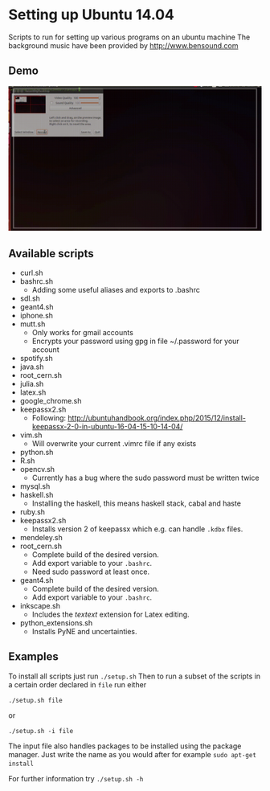 # Setting up Ubuntu 14.04
Scripts to run for setting up various programs on an ubuntu machine
The background music have been provided by http://www.bensound.com

## Demo
![](demo.gif)

## Available scripts
* curl.sh 
* bashrc.sh 
  - Adding some useful aliases and exports to .bashrc
* sdl.sh 
* geant4.sh 
* iphone.sh 
* mutt.sh 
  - Only works for gmail accounts
  - Encrypts your password using gpg in file ~/.password for your account
* spotify.sh 
* java.sh 
* root_cern.sh 
* julia.sh 
* latex.sh 
* google_chrome.sh 
* keepassx2.sh 
  - Following: http://ubuntuhandbook.org/index.php/2015/12/install-keepassx-2-0-in-ubuntu-16-04-15-10-14-04/
* vim.sh 
  - Will overwrite your current .vimrc file if any exists
* python.sh 
* R.sh 
* opencv.sh 
  - Currently has a bug where the sudo password must be written twice
* mysql.sh 
* haskell.sh 
  - Installing the haskell, this means haskell stack, cabal and haste
* ruby.sh 
* keepassx2.sh
  - Installs version 2 of keepassx which e.g. can handle `.kdbx` files. 
* mendeley.sh
* root_cern.sh 
  - Complete build of the desired version.
  - Add export variable to your `.bashrc`.
  - Need sudo password at least once.
* geant4.sh 
  - Complete build of the desired version.
  - Add export variable to your `.bashrc`.
* inkscape.sh
  - Includes the _textext_ extension for Latex editing.
* python_extensions.sh
  * Installs PyNE and uncertainties.



## Examples
To install all scripts just run `./setup.sh`
Then to run a subset of the scripts in a certain order declared in `file` run either
```
./setup.sh file
```
or
```
./setup.sh -i file
```
The input file also handles packages to be installed using the package manager. Just write the name as you would after for example `sudo apt-get install`

For further information try `./setup.sh -h`
